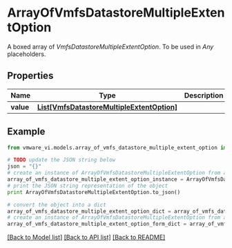 # ArrayOfVmfsDatastoreMultipleExtentOption

A boxed array of *VmfsDatastoreMultipleExtentOption*. To be used in *Any* placeholders. 

## Properties
Name | Type | Description | Notes
------------ | ------------- | ------------- | -------------
**value** | [**List[VmfsDatastoreMultipleExtentOption]**](VmfsDatastoreMultipleExtentOption.md) |  | 

## Example

```python
from vmware_vi.models.array_of_vmfs_datastore_multiple_extent_option import ArrayOfVmfsDatastoreMultipleExtentOption

# TODO update the JSON string below
json = "{}"
# create an instance of ArrayOfVmfsDatastoreMultipleExtentOption from a JSON string
array_of_vmfs_datastore_multiple_extent_option_instance = ArrayOfVmfsDatastoreMultipleExtentOption.from_json(json)
# print the JSON string representation of the object
print ArrayOfVmfsDatastoreMultipleExtentOption.to_json()

# convert the object into a dict
array_of_vmfs_datastore_multiple_extent_option_dict = array_of_vmfs_datastore_multiple_extent_option_instance.to_dict()
# create an instance of ArrayOfVmfsDatastoreMultipleExtentOption from a dict
array_of_vmfs_datastore_multiple_extent_option_form_dict = array_of_vmfs_datastore_multiple_extent_option.from_dict(array_of_vmfs_datastore_multiple_extent_option_dict)
```
[[Back to Model list]](../README.md#documentation-for-models) [[Back to API list]](../README.md#documentation-for-api-endpoints) [[Back to README]](../README.md)


